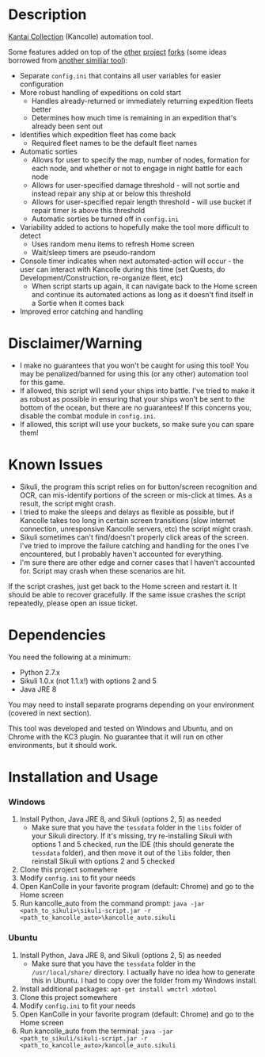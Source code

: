 Description
===========

[Kantai Collection](http://www.dmm.com/netgame_s/kancolle) (Kancolle) automation tool.

Some features added on top of the [other](https://github.com/amylase/kancolle-auto) [project](https://github.com/Yukariin/kancolle-auto) [forks](https://github.com/kevin01523/kancolle-auto) (some ideas borrowed from [another similiar tool](https://github.com/tantinevincent/Onegai-ooyodosan)):

* Separate `config.ini` that contains all user variables for easier configuration
* More robust handling of expeditions on cold start
    * Handles already-returned or immediately returning expedition fleets better
    * Determines how much time is remaining in an expedition that's already been sent out
* Identifies which expedition fleet has come back
    * Required fleet names to be the default fleet names
* Automatic sorties
    * Allows for user to specify the map, number of nodes, formation for each node, and whether or not to engage in night battle for each node
    * Allows for user-specified damage threshold - will not sortie and instead repair any ship at or below this threshold
    * Allows for user-specified repair length threshold - will use bucket if repair timer is above this threshold
    * Automatic sorties be turned off in `config.ini`
* Variability added to actions to hopefully make the tool more difficult to detect
    * Uses random menu items to refresh Home screen
    * Wait/sleep timers are pseudo-random
* Console timer indicates when next automated-action will occur - the user can interact with Kancolle during this time (set Quests, do Development/Construction, re-organize fleet, etc)
    * When script starts up again, it can navigate back to the Home screen and continue its automated actions as long as it doesn't find itself in a Sortie when it comes back
* Improved error catching and handling

Disclaimer/Warning
==================
* I make no guarantees that you won't be caught for using this tool! You may be penalized/banned for using this (or any other) automation tool for this game.
* If allowed, this script will send your ships into battle. I've tried to make it as robust as possible in ensuring that your ships won't be sent to the bottom of the ocean, but there are no guarantees! If this concerns you, disable the combat module in `config.ini`.
* If allowed, this script will use your buckets, so make sure you can spare them!

Known Issues
============
* Sikuli, the program this script relies on for button/screen recognition and OCR, can mis-identify portions of the screen or mis-click at times. As a result, the script might crash.
* I tried to make the sleeps and delays as flexible as possible, but if Kancolle takes too long in certain screen transitions (slow internet connection, unresponsive Kancolle servers, etc) the script might crash.
* Sikuli sometimes can't find/doesn't properly click areas of the screen. I've tried to improve the failure catching and handling for the ones I've encountered, but I probably haven't accounted for everything.
* I'm sure there are other edge and corner cases that I haven't accounted for. Script may crash when these scenarios are hit.

If the script crashes, just get back to the Home screen and restart it. It should be able to recover gracefully. If the same issue crashes the script repeatedly, please open an issue ticket.

Dependencies
============
You need the following at a minimum:

* Python 2.7.x
* Sikuli 1.0.x (not 1.1.x!) with options 2 and 5
* Java JRE 8

You may need to install separate programs depending on your environment (covered in next section).

This tool was developed and tested on Windows and Ubuntu, and on Chrome with the KC3 plugin. No guarantee that it will run on other environments, but it should work.

Installation and Usage
======================

### Windows
1. Install Python, Java JRE 8, and Sikuli (options 2, 5) as needed
    * Make sure that you have the `tessdata` folder in the `libs` folder of your Sikuli directory. If it's missing, try re-installing Sikuli with options 1 and 5 checked, run the IDE (this should generate the `tessdata` folder), and then move it out of the `libs` folder, then reinstall Sikuli with options 2 and 5 checked
2. Clone this project somewhere
3. Modify `config.ini` to fit your needs
4. Open KanColle in your favorite program (default: Chrome) and go to the Home screen
5. Run kancolle_auto from the command prompt: `java -jar <path_to_sikuli>\sikuli-script.jar -r <path_to_kancolle_auto>\kancolle_auto.sikuli`

### Ubuntu
1. Install Python, Java JRE 8, and Sikuli (options 2, 5) as needed
    * Make sure that you have the `tessdata` folder in the `/usr/local/share/` directory. I actually have no idea how to generate this in Ubuntu. I had to copy over the folder from my Windows install.
2. Install additional packages: `apt-get install wmctrl xdotool`
3. Clone this project somewhere
4. Modify `config.ini` to fit your needs
5. Open KanColle in your favorite program (default: Chrome) and go to the Home screen
6. Run kancolle_auto from the terminal: `java -jar <path_to_sikuli/sikuli-script.jar -r <path_to_kancolle_auto>/kancolle_auto.sikuli`
